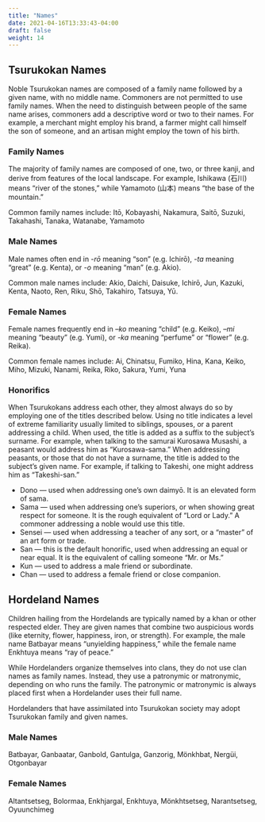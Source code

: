 ```yaml
---
title: "Names"
date: 2021-04-16T13:33:43-04:00
draft: false
weight: 14
---
```


## Tsurukokan Names

Noble Tsurukokan names are composed of a family name followed by a given name, with no middle name. Commoners are not permitted to use family names. When the need to distinguish between people of the same name arises, commoners add a descriptive word or two to their names. For example, a merchant might employ his brand, a farmer might call himself the son of someone, and an artisan might employ the town of his birth.

### Family Names

The majority of family names are composed of one, two, or three kanji, and derive from features of the local landscape. For example, Ishikawa (石川) means “river of the stones,” while Yamamoto (山本) means “the base of the mountain.”

Common family names include: Itō, Kobayashi, Nakamura, Saitō, Suzuki, Takahashi, Tanaka, Watanabe, Yamamoto

### Male Names

Male names often end in *-rō* meaning “son” (e.g. Ichirō), *-ta* meaning “great” (e.g. Kenta), or *-o* meaning “man” (e.g. Akio).

Common male names include: Akio, Daichi, Daisuke, Ichirō, Jun, Kazuki, Kenta, Naoto, Ren, Riku, Shō, Takahiro, Tatsuya, Yū.

### Female Names

Female names frequently end in *–ko* meaning “child” (e.g. Keiko), *–mi* meaning “beauty” (e.g. Yumi), or *-ka* meaning “perfume” or “flower” (e.g. Reika).

Common female names include: Ai, Chinatsu, Fumiko, Hina, Kana, Keiko, Miho, Mizuki, Nanami, Reika, Riko, Sakura, Yumi, Yuna

### Honorifics

When Tsurukokans address each other, they almost always do so by employing one of the titles described below. Using no title indicates a level of extreme familiarity usually limited to siblings, spouses, or a parent addressing a child. When used, the title is added as a suffix to the subject’s surname. For example, when talking to the samurai Kurosawa Musashi, a peasant would address him as “Kurosawa-sama.” When addressing peasants, or those that do not have a surname, the title is added to the subject’s given name. For example, if talking to Takeshi, one might address him as “Takeshi-san.”

- Dono — used when addressing one’s own daimyō. It is an elevated form of sama.
- Sama — used when addressing one’s superiors, or when showing great respect for someone. It is the rough equivalent of “Lord or Lady.” A commoner addressing a noble would use this title.
- Sensei — used when addressing a teacher of any sort, or a “master” of an art form or trade.
- San — this is the default honorific, used when addressing an equal or near equal. It is the equivalent of calling someone “Mr. or Ms.”
- Kun — used to address a male friend or subordinate.
- Chan — used to address a female friend or close companion.

## Hordeland Names

Children hailing from the Hordelands are typically named by a khan or other respected elder. They are given names that combine two auspicious words (like eternity, flower, happiness, iron, or strength). For example, the male name Batbayar means “unyielding happiness,” while the female name Enkhtuya means “ray of peace.”

While Hordelanders organize themselves into clans, they do not use clan names as family names. Instead, they use a patronymic or matronymic, depending on who runs the family. The patronymic or matronymic is always placed first when a Hordelander uses their full name.

Hordelanders that have assimilated into Tsurukokan society may adopt Tsurukokan family and given names.

### Male Names

Batbayar, Ganbaatar, Ganbold, Gantulga, Ganzorig, Mönkhbat, Nergüi, Otgonbayar

### Female Names

Altantsetseg, Bolormaa, Enkhjargal, Enkhtuya, Mönkhtsetseg, Narantsetseg, Oyuunchimeg

